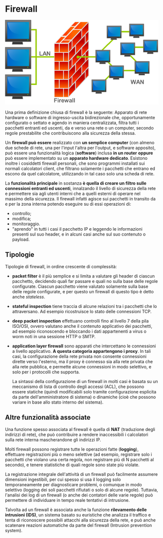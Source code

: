 # Firewall

![Firewall](.gitbook/assets/firewall.png)

Una prima definizione chiusa di firewall è la seguente: Apparato di rete hardware o software di ingresso-uscita bidirezionale che, opportunamente configurato o settato e agendo in maniera centralizzata, filtra tutti i pacchetti entranti ed uscenti, da e verso una rete o un computer, secondo regole prestabilite che contribuiscono alla sicurezza della stessa.

Un **firewall può essere** realizzato con **un semplice computer** \(con almeno due schede di rete, una per l'input l'altra per l'output, e software apposito\), può essere una funzionalità logica \(**software**\) inclusa **in un router** **oppure** può essere implementato su un **apparato hardware dedicato**. Esistono inoltre i cosiddetti firewall personali, che sono programmi installati sui normali calcolatori client, che filtrano solamente i pacchetti che entrano ed escono da quel calcolatore, utilizzando in tal caso solo una scheda di rete.

La **funzionalità principale** in sostanza **è quella di creare un filtro sulle connessioni entranti ed uscenti**, innalzando il livello di sicurezza della rete e permettere sia agli utenti interni che a quelli esterni di operare nel massimo della sicurezza. Il firewall infatti agisce sui pacchetti in transito da e per la zona interna potendo eseguire su di essi operazioni di:

* controllo;
* modifica;
* monitoraggio.
* "aprendo" in tutti i casi il pacchetto IP e leggendo le informazioni presenti sul suo header, e in alcuni casi anche sul suo contenuto o payload.

## Tipologie

Tipologie di firewall, in ordine crescente di complessità:

* **packet filter** è il più semplice e si limita a valutare gli header di ciascun pacchetto, decidendo quali far passare e quali no sulla base delle regole configurate. Ciascun pacchetto viene valutato solamente sulla base delle regole configurate, e per questo un firewall di questo tipo è detto anche _stateless_.
* **stateful inspection** tiene traccia di alcune relazioni tra i pacchetti che lo attraversano. Ad esempio ricostruisce lo stato delle connessioni TCP.
* **deep packet inspection** effettuano controlli fino al livello 7 della pila ISO/OSI, ovvero valutano anche il contenuto applicativo dei pacchetti, ad esempio riconoscendo e bloccando i dati appartenenti a virus o worm noti in una sessione HTTP o SMTP.
* **application layer firewall** sono apparati che intercettano le connessioni a livello applicativo. **A questa categoria appartengono i proxy**. In tali casi, la configurazione della rete privata non consente connessioni dirette verso l'esterno, ma il proxy è connesso sia alla rete privata che alla rete pubblica, e permette alcune connessioni in modo selettivo, e solo per i protocolli che supporta.

  La sintassi della configurazione di un firewall in molti casi è basata su un meccanismo di lista di controllo degli accessi \(ACL\), che possono essere statiche \(quindi modificabili solo tramite configurazione esplicita da parte dell'amministratore di sistema\) o dinamiche \(cioè che possono variare in base allo stato interno del sistema\).

## Altre funzionalità associate

Una funzione spesso associata al firewall è quella di **NAT** \(traduzione degli indirizzi di rete\), che può contribuire a rendere inaccessibili i calcolatori sulla rete interna mascherandone gli indirizzi IP.

Molti firewall possono registrare tutte le operazioni fatte \(**logging**\), effettuare registrazioni più o meno selettive \(ad esempio, registrare solo i pacchetti che violano una certa regola, non registrare più di N pacchetti al secondo\), e tenere statistiche di quali regole sono state più violate.

La registrazione integrale dell'attività di un firewall può facilmente assumere dimensioni ingestibili, per cui spesso si usa il logging solo temporaneamente per diagnosticare problemi, o comunque in modo selettivo \(logging dei soli pacchetti rifiutati o solo di alcune regole\). Tuttavia, l'analisi dei log di un firewall \(o anche dei contatori delle varie regole\) può permettere di individuare in tempo reale tentativi di intrusione.

Talvolta ad un firewall è associata anche la funzione **rilevamento delle intrusioni \(IDS\)**, un sistema basato su euristiche che analizza il traffico e tenta di riconoscere possibili attacchi alla sicurezza della rete, e può anche scatenare reazioni automatiche da parte del firewall \(Intrusion prevention system\).

